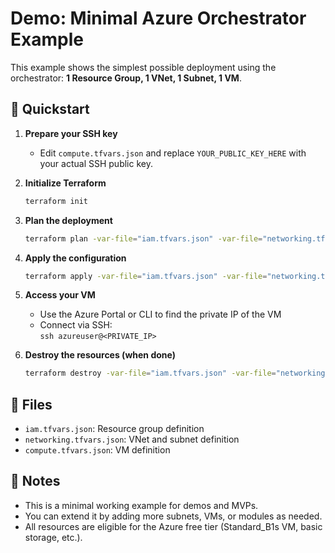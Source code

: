 # Demo: Minimal Azure Orchestrator Example

This example shows the simplest possible deployment using the orchestrator: **1 Resource Group, 1 VNet, 1 Subnet, 1 VM**.

## 🚀 Quickstart

1. **Prepare your SSH key**
   - Edit `compute.tfvars.json` and replace `YOUR_PUBLIC_KEY_HERE` with your actual SSH public key.

2. **Initialize Terraform**
   ```bash
   terraform init
   ```

3. **Plan the deployment**
   ```bash
   terraform plan -var-file="iam.tfvars.json" -var-file="networking.tfvars.json" -var-file="compute.tfvars.json"
   ```

4. **Apply the configuration**
   ```bash
   terraform apply -var-file="iam.tfvars.json" -var-file="networking.tfvars.json" -var-file="compute.tfvars.json"
   ```

5. **Access your VM**
   - Use the Azure Portal or CLI to find the private IP of the VM
   - Connect via SSH:  
     `ssh azureuser@<PRIVATE_IP>`

6. **Destroy the resources (when done)**
   ```bash
   terraform destroy -var-file="iam.tfvars.json" -var-file="networking.tfvars.json" -var-file="compute.tfvars.json"
   ```

## 📄 Files
- `iam.tfvars.json`: Resource group definition
- `networking.tfvars.json`: VNet and subnet definition
- `compute.tfvars.json`: VM definition

## 📝 Notes
- This is a minimal working example for demos and MVPs.
- You can extend it by adding more subnets, VMs, or modules as needed.
- All resources are eligible for the Azure free tier (Standard_B1s VM, basic storage, etc.).
